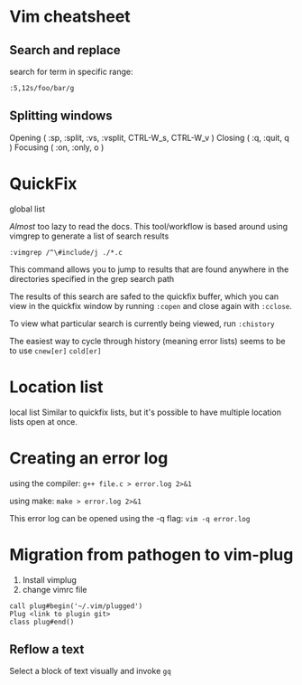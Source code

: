 Vim cheatsheet
==============================================================================

## Search and replace

search for term in specific range: 

`:5,12s/foo/bar/g`


## Splitting windows

Opening ( :sp, :split, :vs, :vsplit, CTRL-W_s, CTRL-W_v )
Closing ( :q, :quit, <Leader>q )
Focusing ( :on, :only, <Leader>o )


# QuickFix
global list 

*Almost* too lazy to read the docs. This tool/workflow is based around using
vimgrep to generate a list of search results

```
:vimgrep /^\#include/j ./*.c 
```
This command allows you to jump to results that are found anywhere in the
directories specified in the grep search path

The results of this search are safed to the quickfix buffer, which you can 
view in the quickfix window by running `:copen` and close again with `:cclose`.

To view what particular search is currently being viewed, run `:chistory`

The easiest way to cycle through history (meaning error lists) seems to be to
use `cnew[er]` `cold[er]`


# Location list
local list
Similar to quickfix lists, but it's possible to have multiple location  lists
open at once. 


# Creating an error log

using the compiler: 
`g++ file.c > error.log 2>&1`

using make:
`make > error.log 2>&1`


This error log can be opened using the -q flag:
`vim -q error.log`


# Migration from pathogen to vim-plug

1. Install vimplug
2. change vimrc file 
```
call plug#begin('~/.vim/plugged')
Plug <link to plugin git>
class plug#end()
```

## Reflow a text 

Select a block of text visually and invoke `gq`
